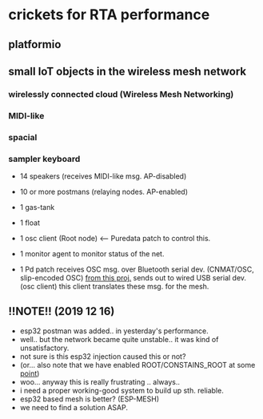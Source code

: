 # crickets for RTA performance

## platformio

## small IoT objects in the wireless mesh network

### wirelessly connected cloud (Wireless Mesh Networking)
### MIDI-like
### spacial
### sampler keyboard

- 14 speakers (receives MIDI-like msg. AP-disabled)
- 10 or more postmans (relaying nodes. AP-enabled)
- 1 gas-tank
- 1 float

- 1 osc client (Root node) <-- Puredata patch to control this.
- 1 monitor agent to monitor status of the net.

- 1 Pd patch receives OSC msg. over Bluetooth serial dev. (CNMAT/OSC, slip-encoded OSC) [from this proj.](https://github.com/applecargo/midi_keyboard) sends out to wired USB serial dev. (osc client) this client translates these msg. for the mesh.

## !!NOTE!! (2019 12 16)

  - esp32 postman was added.. in yesterday's performance.
  - well.. but the network became quite unstable.. it was kind of unsatisfactory.
  - not sure is this esp32 injection caused this or not?
  - (or... also note that we have enabled ROOT/CONSTAINS_ROOT at some [point](https://github.com/dianaband/crickets/commit/33df8c26b74fe89994ad45532576014340101177))
  - woo... anyway this is really frustrating .. always..
  - i need a proper working-good system to build up sth. reliable.
  - esp32 based mesh is better? (ESP-MESH)
  - we need to find a solution ASAP.
